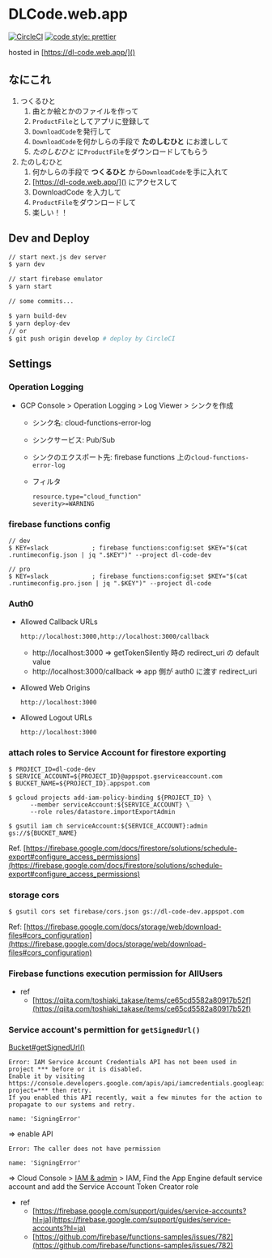 # DLCode.web.app

[![CircleCI](https://circleci.com/gh/TatsuyaYamamoto/dl-code.web.app/tree/develop.svg?style=svg)](https://circleci.com/gh/TatsuyaYamamoto/dl-code.web.app/tree/develop)
[![code style: prettier](https://img.shields.io/badge/code_style-prettier-ff69b4.svg?style=flat-square)](https://github.com/prettier/prettier)

hosted in [https://dl-code.web.app/]()

## なにこれ

1. つくるひと
   1. 曲とか絵とかのファイルを作って
   1. `ProductFile`としてアプリに登録して
   1. `DownloadCode`を発行して
   1. `DownloadCode`を何かしらの手段で **たのしむひと** にお渡しして
   1. _たのしむひと_ に`ProductFile`をダウンロードしてもらう
1. たのしむひと
   1. 何かしらの手段で **つくるひと** から`DownloadCode`を手に入れて
   1. [https://dl-code.web.app/]() にアクセスして
   1. DownloadCode を入力して
   1. `ProductFile`をダウンロードして
   1. 楽しい！！

## Dev and Deploy

```bash
// start next.js dev server
$ yarn dev

// start firebase emulator
$ yarn start

// some commits...

$ yarn build-dev
$ yarn deploy-dev
// or
$ git push origin develop # deploy by CircleCI

```

## Settings

### Operation Logging

- GCP Console > Operation Logging > Log Viewer > シンクを作成

  - シンク名: cloud-functions-error-log
  - シンクサービス: Pub/Sub
  - シンクのエクスポート先: firebase functions 上の`cloud-functions-error-log`
  - フィルタ

    ```
    resource.type="cloud_function"
    severity>=WARNING
    ```

### firebase functions config

```shell script
// dev
$ KEY=slack            ; firebase functions:config:set $KEY="$(cat .runtimeconfig.json | jq ".$KEY")" --project dl-code-dev
```

```shell script
// pro
$ KEY=slack            ; firebase functions:config:set $KEY="$(cat .runtimeconfig.pro.json | jq ".$KEY")" --project dl-code

```

### Auth0

- Allowed Callback URLs

  ```text
  http://localhost:3000,http://localhost:3000/callback
  ```

  - http://localhost:3000 => getTokenSilently 時の redirect_uri の default value
  - http://localhost:3000/callback => app 側が auth0 に渡す redirect_uri

- Allowed Web Origins

  ```text
  http://localhost:3000
  ```

- Allowed Logout URLs
  ```text
  http://localhost:3000
  ```

### attach roles to Service Account for firestore exporting

```shell script
$ PROJECT_ID=dl-code-dev
$ SERVICE_ACCOUNT=${PROJECT_ID}@appspot.gserviceaccount.com
$ BUCKET_NAME=${PROJECT_ID}.appspot.com

$ gcloud projects add-iam-policy-binding ${PROJECT_ID} \
      --member serviceAccount:${SERVICE_ACCOUNT} \
      --role roles/datastore.importExportAdmin

$ gsutil iam ch serviceAccount:${SERVICE_ACCOUNT}:admin gs://${BUCKET_NAME}
```

Ref. [https://firebase.google.com/docs/firestore/solutions/schedule-export#configure_access_permissions](https://firebase.google.com/docs/firestore/solutions/schedule-export#configure_access_permissions)

### storage cors

```shell script
$ gsutil cors set firebase/cors.json gs://dl-code-dev.appspot.com
```

Ref: [https://firebase.google.com/docs/storage/web/download-files#cors_configuration](https://firebase.google.com/docs/storage/web/download-files#cors_configuration)

### Firebase functions execution permission for AllUsers

- ref
  - [https://qiita.com/toshiaki_takase/items/ce65cd5582a80917b52f](https://qiita.com/toshiaki_takase/items/ce65cd5582a80917b52f)

### Service account's permittion for `getSignedUrl()`

[Bucket#getSignedUrl()](https://googleapis.dev/nodejs/storage/latest/Bucket.html#getSignedUrl)

```shell
Error: IAM Service Account Credentials API has not been used in project *** before or it is disabled.
Enable it by visiting https://console.developers.google.com/apis/api/iamcredentials.googleapis.com/overview?project=*** then retry.
If you enabled this API recently, wait a few minutes for the action to propagate to our systems and retry.

name: 'SigningError'
```

=> enable API

```shell
Error: The caller does not have permission

name: 'SigningError'
```

=> Cloud Console > [IAM & admin](https://console.cloud.google.com/iam-admin/iam) > IAM, Find the App Engine default service account and add the Service Account Token Creator role

- ref
  - [https://firebase.google.com/support/guides/service-accounts?hl=ja](https://firebase.google.com/support/guides/service-accounts?hl=ja)
  - [https://github.com/firebase/functions-samples/issues/782](https://github.com/firebase/functions-samples/issues/782)
